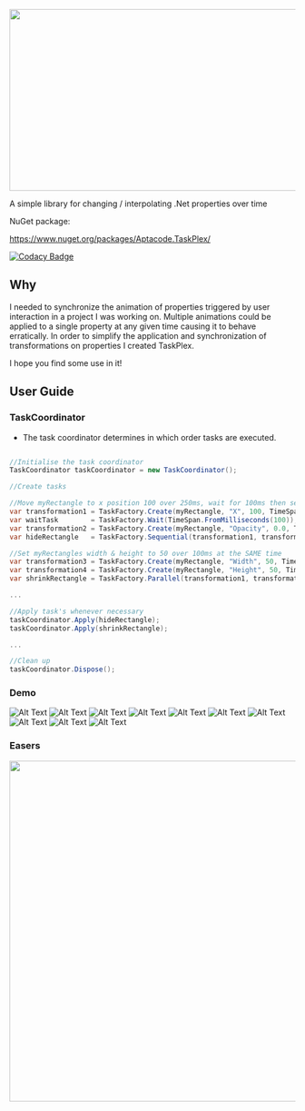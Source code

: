 
<p align="center">
  <img width="640" height="320" src="https://raw.githubusercontent.com/Timmoth/Aptacode.TaskPlex/master/Resources/Images/TaskPlexBanner.png">
</p>

A simple library for changing / interpolating .Net properties over time

NuGet package:

https://www.nuget.org/packages/Aptacode.TaskPlex/

[![Codacy Badge](https://api.codacy.com/project/badge/Grade/d25f0cea83384aacada81fa9790679c8)](https://www.codacy.com/manual/Timmoth/AptacodeTaskPlex?utm_source=github.com&amp;utm_medium=referral&amp;utm_content=Timmoth/AptacodeTaskPlex&amp;utm_campaign=Badge_Grade)

## Why
I needed to synchronize the animation of properties triggered by user interaction in a project I was working on. Multiple animations could be applied to a single property at any given time causing it to behave erratically. 
In order to simplify the application and synchronization of transformations on properties I created TaskPlex.

I hope you find some use in it!

## User Guide

### TaskCoordinator


-  The task coordinator determines in which order tasks are executed.

```csharp

//Initialise the task coordinator
TaskCoordinator taskCoordinator = new TaskCoordinator();

//Create tasks

//Move myRectangle to x position 100 over 250ms, wait for 100ms then set myRectangle's opacity to 0.0 over 250 ms
var transformation1 = TaskFactory.Create(myRectangle, "X", 100, TimeSpan.FromMilliseconds(250));
var waitTask        = TaskFactory.Wait(TimeSpan.FromMilliseconds(100));
var transformation2 = TaskFactory.Create(myRectangle, "Opacity", 0.0, TimeSpan.FromMilliseconds(250));
var hideRectangle   = TaskFactory.Sequential(transformation1, transformation2});

//Set myRectangles width & height to 50 over 100ms at the SAME time
var transformation3 = TaskFactory.Create(myRectangle, "Width", 50, TimeSpan.FromMilliseconds(100));
var transformation4 = TaskFactory.Create(myRectangle, "Height", 50, TimeSpan.FromMilliseconds(100));
var shrinkRectangle = TaskFactory.Parallel(transformation1, transformation2});

...

//Apply task's whenever necessary
taskCoordinator.Apply(hideRectangle);
taskCoordinator.Apply(shrinkRectangle);

...

//Clean up
taskCoordinator.Dispose();

```
### Demo
![Alt Text](https://raw.githubusercontent.com/Timmoth/Aptacode.TaskPlex/master/Resources/demos/Linear.gif)
![Alt Text](https://raw.githubusercontent.com/Timmoth/Aptacode.TaskPlex/master/Resources/demos/EaseIn.gif)
![Alt Text](https://raw.githubusercontent.com/Timmoth/Aptacode.TaskPlex/master/Resources/demos/EaseOut.gif)
![Alt Text](https://raw.githubusercontent.com/Timmoth/Aptacode.TaskPlex/master/Resources/demos/EaseInOut.gif)
![Alt Text](https://raw.githubusercontent.com/Timmoth/Aptacode.TaskPlex/master/Resources/demos/Elastic.gif)
![Alt Text](https://raw.githubusercontent.com/Timmoth/Aptacode.TaskPlex/master/Resources/demos/SingleTransformation.gif)
![Alt Text](https://raw.githubusercontent.com/Timmoth/Aptacode.TaskPlex/master/Resources/demos/RepeatTransformation.gif)
![Alt Text](https://raw.githubusercontent.com/Timmoth/Aptacode.TaskPlex/master/Resources/demos/SequentialTransformation.gif)
![Alt Text](https://raw.githubusercontent.com/Timmoth/Aptacode.TaskPlex/master/Resources/demos/ParallelTransformations.gif)
![Alt Text](https://raw.githubusercontent.com/Timmoth/Aptacode.TaskPlex/master/Resources/demos/ComplexTransformation.gif)


### Easers
<p align="center">
  <img width="700" height="600" src="https://raw.githubusercontent.com/Timmoth/Aptacode.TaskPlex/master/Resources/Images/easers.png">
</p>
